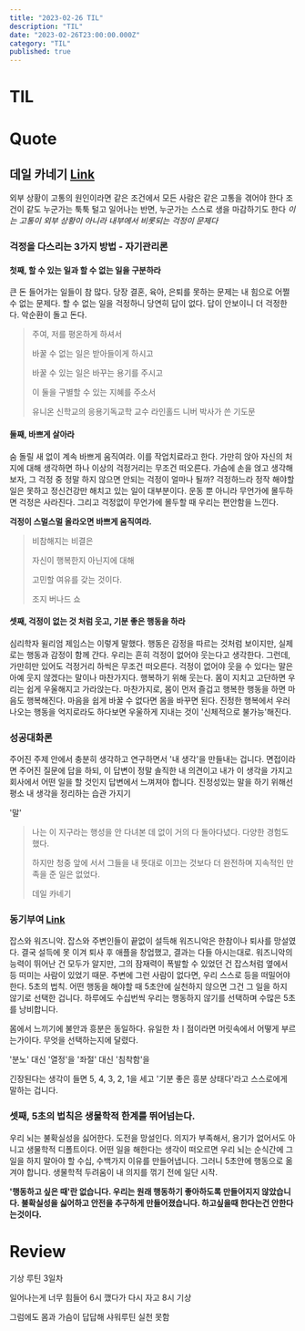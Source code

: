 ```yaml
---
title: "2023-02-26 TIL"
description: "TIL"
date: "2023-02-26T23:00:00.000Z"
category: "TIL"
published: true
---
```


# TIL



# Quote

## 데일 카네기 [Link](https://www.youtube.com/watch?v=Iz25O6kvtwo&t=724s)

외부 상황이 고통의 원인이라면 같은 조건에서 모든 사람은 같은 고통을 겪어야 한다
조건이 같도 누군가는 툭툭 털고 일어나는 반면, 누군가는 스스로 생을 마감하기도 한다
*이는 고통이 외부 상황이 아니라 내부에서 비롯되는 걱정이 문제다*

### 걱정을 다스리는 3가지 방법 - 자기관리론

#### 첫째, 할 수 있는 일과 할 수 없는 일을 구분하라
큰 돈 들어가는 일들이 참 많다. 당장 결혼, 육아, 은퇴를 못하는 문제는 내 힘으로 어쩔 수 없는 문제다.
할 수 없는 일을 걱정하니 당연히 답이 없다. 답이 안보이니 더 걱정한다. 악순환이 돌고 돈다.

> 주여, 저를 평온하게 하셔서
> 
> 바꿀 수 없는 일은 받아들이게 하시고
> 
> 바꿀 수 있는 일은 바꾸는 용기를 주시고
> 
> 이 둘을 구별할 수 있는 지혜를 주소서
> 
> 유니온 신학교의 응용기독교학 교수 라인홀드 니버 박사가 쓴 기도문


#### 둘째, 바쁘게 살아라
숨 돌릴 새 없이 계속 바쁘게 움직여라. 이를 작업치료라고 한다.
가만히 앉아 자신의 처지에 대해 생각하면 하나 이상의 걱정거리는 무조건 떠오른다.
가슴에 손을 얹고 생각해보자, 그 걱정 중 정말 하지 않으면 안되는 걱정이 얼마나 될까?
걱정하느라 정작 해야할 일은 못하고 정신건강만 해치고 있는 일이 대부분이다.
운동 뿐 아니라 무언가에 몰두하면 걱정은 사라진다. 그리고 걱정없이 무언가에 몰두할 때 우리는 편안함을 느낀다.

**걱정이 스멀스멀 올라오면 바쁘게 움직여라.**

> 비참해지는 비결은
> 
> 자신이 행복한지 아닌지에 대해
> 
> 고민할 여유를 갖는 것이다.
> 
> 조지 버나드 쇼

#### 셋째, 걱정이 없는 것 처럼 웃고, 기분 좋은 행동을 하라
심리학자 윌리엄 제임스는 이렇게 말했다.
행동은 감정을 따르는 것처럼 보이지만, 실제로는 행동과 감정이 함께 간다. 
우리는 흔히 걱정이 없어야 웃는다고 생각한다. 그런데, 가만히만 있어도 걱정거리 하씩은 무조건 떠오른다.
걱정이 없어야 웃을 수 있다는 말은 아예 웃지 않겠다는 말이나 마찬가지다.
행복하기 위해 웃는다. 몸이 지치고 고단하면 우리는 쉽게 우울해지고 가라앉는다. 마찬가지로, 몸이 먼저 즐겁고 행복한 행동을 하면
마음도 행복해진다.
마음을 쉽게 바꿀 수 없다면 몸을 바꾸면 된다. 진정한 행복에서 우러나오는 행동을 억지로라도 하다보면 우울하게 지내는 것이 '신체적으로 불가능'해진다.


### 성공대화론
주어진 주제 안에서 충분히 생각하고 연구하면서 '내 생각'을 만들내는 겁니다.
면접이라면 주어진 질문에 답을 하되, 이 답변이 정말 솔직한 내 의견이고 내가 이 생각을 가지고 회사에서 어떤 일을 할 것인지 답변에서 느껴져야 합니다.
진정성있는 말을 하기 위해선 평소 내 생각을 정리하는 습관 가지기

'말'



> 나는 이 지구라는 행성을 안 다녀본 데 없이 거의 다 돌아다녔다. 다양한 경험도 했다.
> 
> 하지만 청중 앞에 서서 그들을 내 뜻대로 이끄는 것보다 더 완전하며 지속적인 만족을 준 일은 없었다.
> 
> 데일 카네기

### 동기부여 [Link](https://www.youtube.com/watch?v=ydLcgeUQSzY&t=685s)
잡스와 워즈니악. 잡스와 주변인들이 끝없이 설득해 워즈니악은 한참이나 퇴사를 망설였다.
결국 설득에 못 이겨 퇴사 후 애플을 창업했고, 결과는 다들 아시는대로.
워즈니악의 능력이 뛰어난 건 모두가 알지만, 그의 잠재력이 폭발할 수 있었던 건 잡스처럼
옆에서 등 떠미는 사람이 있었기 때문.
주변에 그런 사람이 없다면, 우리 스스로 등을 떠밀어야 한다. 5초의 법칙.
어떤 행동을 해야할 때 5초안에 실천하지 않으면 그건 그 일을 하지 않기로 선택한 겁니다.
하루에도 수십번씩 우리는 행동하지 않기를 선택하며 수많은 5초를 낭비합니다.


몸에서 느끼기에 불안과 흥분은 동일하다. 유일한 차ㅣ점이라면 머릿속에서 어떻게 부르는가이다. 무엇을 선택하는지에 달렸다.

'분노' 대신 '열정'을
'좌절' 대신 '침착함'을

긴장된다는 생각이 들면 5, 4, 3, 2, 1을 세고 '기분 좋은 흥분 상태다'라고 스스로에게 말하는 겁니다.

### 셋째, 5초의 법칙은 생물학적 한계를 뛰어넘는다.
우리 뇌는 불확실성을 싫어한다. 도전을 망설인다. 의지가 부족해서, 용기가 없어서도 아니고 생물학적 디폴트이다.
어떤 일을 해한다는 생각이 떠오르면 우리 뇌는 순식간에 그 일을 하지 말아야 할 수십, 수백가지 이유를 만들어냅니다.
그러니 5초안에 행동으로 옮겨야 합니다. 생물학적 두려움이 내 의지를 꺾기 전에 일단 시작.

**'행동하고 싶은 때'란 없습니다. 우리는 원래 행동하기 좋아하도록 만들어지지 않았습니다. 불확실성을 싫어하고 안전을 추구하게 만들어졌습니다. 하고싶을때 한다는건 안한다는것이다.** 


# Review

기상 루틴 3일차

일어나는게 너무 힘들어 6시 깼다가 다시 자고 8시 기상

그럼에도 몸과 가슴이 답답해 샤워루틴 실천 못함
